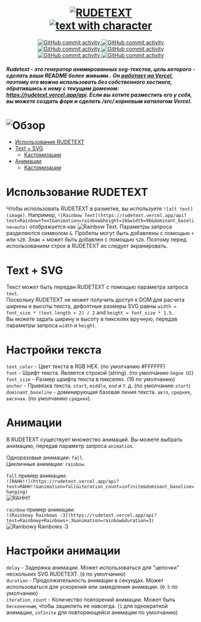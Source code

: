 <p align="center">
  <h1 align="center">
    <a href="https://github.com/server-ok/rudetext/">
      <img alt="RUDETEXT" src="https://rudetext.vercel.app/api?text=RUDETEXT&font_size=128&font=punky&height=128&anchor=middle"/>
      <br/>
      <img alt="text with character" src="https://rudetext.vercel.app/api?text=text+with+character&font=punky&font_size=32&animation=rainbow&duration=10&text_color=00000000&delay=0.5&anchor=middle"/>
    </a>
  </h1>
</p>
<p align="center">
  <a href="https://github.com/server-ok/">
    <img alt="GitHub commit activity" src="https://img.shields.io/badge/i_love-milk-black?style=for-the-badge&labelColor=FFFFFF"/>
  </a>
  <a href="https://github.com/server-ok/rudetext/">
    <img alt="GitHub commit activity" src="https://img.shields.io/badge/this_TEXT-is_very_RUDE-black?style=for-the-badge&labelColor=FFFFFF&color=000000"/>
  </a>
  <a href="https://github.com/server-ok/rudetext/commits/">
    <img alt="GitHub commit activity" src="https://img.shields.io/github/commit-activity/t/server-ok/rudetext?style=for-the-badge&label=COMMITS&labelColor=FFFFFF&color=000000"/>
  </a>
  <a href="https://github.com/server-ok/rudetext/graphs/contributors">
    <img alt="GitHub commit activity" src="https://img.shields.io/github/contributors/server-ok/rudetext?style=for-the-badge&label=CONTRIBUTORS&labelColor=FFFFFF&color=000000"/>
  </a>
  <a href="https://github.com/server-ok/rudetext/issues/">
    <img alt="GitHub commit activity" src="https://img.shields.io/github/issues/server-ok/rudetext?style=for-the-badge&label=ISSUES&labelColor=FFFFFF&color=000000"/>
  </a>
  <a href="https://github.com/server-ok/rudetext/pulls/">
    <img alt="GitHub commit activity" src="https://img.shields.io/github/issues-pr/server-ok/rudetext?style=for-the-badge&label=PULL+REQUESTS&labelColor=FFFFFF&color=000000"/>
  </a>
</p>

##### Rudetext - это генератор анимированных svg-текстов, цель которого - сделать ваши README более живыми.. Он [работает на Vercel](https://vercel.com), поэтому его можно использовать без собственного хостинга, обратившись к нему с текущим доменом:  https://rudetext.vercel.app/api. Если вы хотите разместить его у себя, вы можете создать форк и сделать /src/ корневым каталогом Vercel. 

# ![Обзор](https://rudetext.vercel.app/api?text=Обзор&font=Segoe+UI&font_size=32&animation=rainbow&duration=10&height=32)
  - [Использование RUDETEXT](#использование-rudetext)
  - [Text + SVG](#text--svg)
    - [Кастомизации](#настройки-текста)
  - [Анимации](#анимации)
    - [Кастомизации](#настройки-анимации)

# Использование RUDETEXT
Чтобы использовать RUDETEXT в разметке, вы используете `![alt text](image)`. Например, `![Rainbow Text](https://rudetext.vercel.app/api?text=Rainbow+Text&animation=rainbow&height=16&width=96&dominant_baseline=auto)` отображается как ![Rainbow Text](https://rudetext.vercel.app/api?text=Rainbow+Text&animation=rainbow&height=16&width=96&dominant_baseline=auto). Параметры запроса разделяются символом `&`. Пробелы могут быть добавлены с помощью `+` или `%20`. Знак + может быть добавлен с помощью `%2b`. Поэтому перед использованием строк в RUDETEXT их следует экранировать.
  
# Text + SVG
Текст может быть передан RUDETEXT с помощью параметра запроса `text`.  
Поскольку RUDETEXT не может получить доступ к DOM для расчета ширины и высоты текста, дефолтные размеры SVG равны `width = font_size * (text.length + 2) / 2` and `height = font_size * 1.5`.  
Вы можете задать ширину и высоту в пикселях вручную, передав параметры запроса `width` и `height`.    
  
# Настройки текста
`text_color` - Цвет текста в RGB HEX. (по умолчанию #FFFFFF)  
`font` - Шрифт текста. Является строкой (string). (по умолчанию `Segoe UI`)  
`font_size` - Размер шрифта текста в пикселях. (16 по умолчанию)  
`anchor` - Привязка текста. `start`, `middle`, `end` и т. д. (по умолчанию `start`)  
`dominant_baseline` - доминирующая базовая линия текста. `авто`, `средняя`, `висячая`. (по умолчанию `средняя`).
  
# Анимации
В RUDETEXT существует множество анимаций. Вы можете выбрать анимацию, передав параметр запроса `animation`.  

Одноразовые анимации: `fall`.  
Цикличные анимации: `rainbow`.  
  
`fall` пример анимации:  
`![RAHH!!](https://rudetext.vercel.app/api?text=RAHH!!&animation=fall&iteration_count=infinite&dominant_baseline=hanging)`  
![RAHH!!](https://rudetext.vercel.app/api?text=RAHH!!&animation=fall&iteration_count=infinite&dominant_baseline=hanging)  

`rainbow` пример анимации:  
`![Rainbowy Rainbows :3](https://rudetext.vercel.app/api?text=Rainbowy+Rainbows+:3&animation=rainbow&duration=3)`  
![Rainbowy Rainbows :3](https://rudetext.vercel.app/api?text=Rainbowy+Rainbows+:3&animation=rainbow&duration=3)  

# Настройки анимации
`delay` - Задержка анимации. Может использоваться для "цепочки" нескольких SVG RUDETEXT. (`0` по умолчанию)  
`duration` - Продолжительность анимации в секундах. Может использоваться для ускорения или замедления анимации. (`0.5` по умолчанию)  
`iteration_count` - Количество повторений анимации. Может быть `бесконечным`, чтобы зациклить ее навсегда. (`1` для однократной анимации, `infinite` для повторяющейся анимации по умолчанию)
